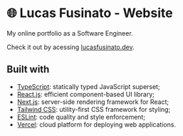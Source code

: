 # 🌐 Lucas Fusinato - Website

My online portfolio as a Software Engineer.

Check it out by acessing [lucasfusinato.dev](https://lucasfusinato.dev).

## Built with

- [TypeScript](https://www.typescriptlang.org/): statically typed JavaScript superset;
- [React.js](https://react.dev/): efficient component-based UI library;
- [Next.js](https://nextjs.org/): server-side rendering framework for React;
- [Tailwind CSS](https://tailwindcss.com/): utility-first CSS framework for styling;
- [ESLint](https://eslint.org/): code quality and style enforcement;
- [Vercel](https://vercel.com/): cloud platform for deploying web applications.
